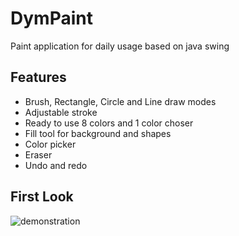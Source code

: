 # DymPaint
Paint application for daily usage based on java swing
## Features
* Brush, Rectangle, Circle and Line draw modes
* Adjustable stroke
* Ready to use 8 colors and 1 color choser
* Fill tool for background and shapes
* Color picker
* Eraser
* Undo and redo
## First Look
![demonstration](https://github.com/MehmetUmit/DymPaint/blob/main/firstLook.gif)

